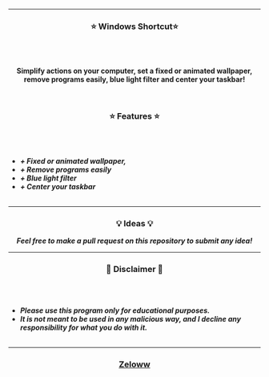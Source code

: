 

-----

### <p align="center">⭐ Windows Shortcut⭐</p>

<br><br>
<p align="center">
<strong>
Simplify actions on your computer, set a fixed or animated wallpaper, remove programs easily, blue light filter and center your taskbar!
</strong>
</p>
<br>

### <p align="center">⭐ Features ⭐</p>
<br><br>
* ***+ Fixed or animated wallpaper,***
* ***+ Remove programs easily***
* ***+ Blue light filter***
* ***+ Center your taskbar***
<br><br>

-----

### <p align="center">💡 Ideas 💡</p>

<p align="center"><strong><i>Feel free to make a pull request on this repository to submit any idea!</i></strong</p>

-----

### <p align="center">📌 Disclaimer 📌</p>

<br><br>
* ***Please use this program only for educational purposes.***
* ***It is not meant to be used in any malicious way, and I decline any responsibility for what you do with it.***
<br><br>

-----

### <p align="center">[Zeloww](https://github.com/zeloww)</p>
